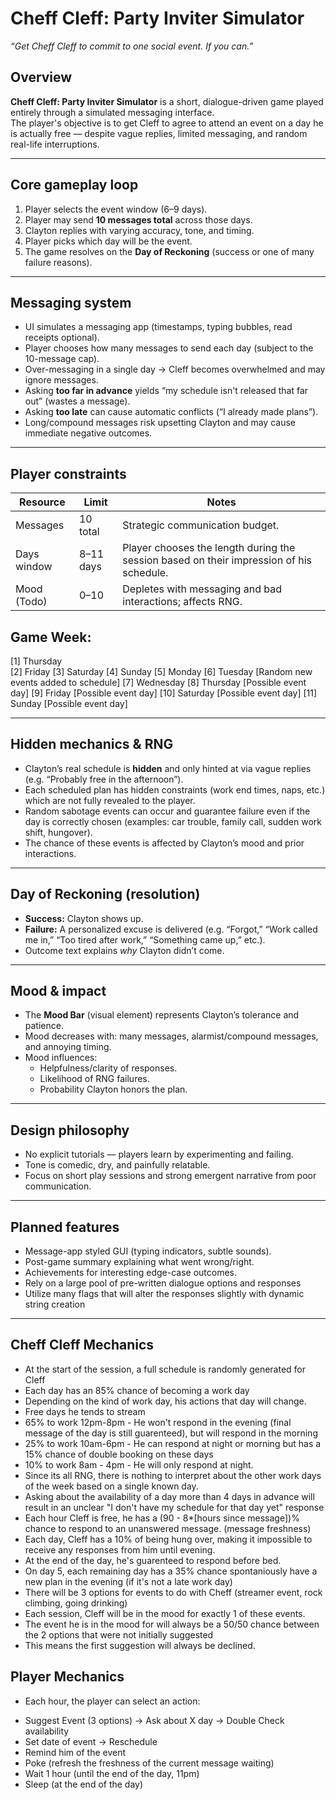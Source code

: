 # Cheff Cleff: Party Inviter Simulator
*“Get Cheff Cleff to commit to one social event. If you can.”*

## Overview
**Cheff Cleff: Party Inviter Simulator** is a short, dialogue-driven game played entirely through a simulated messaging interface.  
The player's objective is to get Cleff to agree to attend an event on a day he is actually free — despite vague replies, limited messaging, and random real-life interruptions.

---

## Core gameplay loop
1. Player selects the event window (6–9 days).  
2. Player may send **10 messages total** across those days.  
3. Clayton replies with varying accuracy, tone, and timing.  
4. Player picks which day will be the event.  
5. The game resolves on the **Day of Reckoning** (success or one of many failure reasons).

---

## Messaging system
- UI simulates a messaging app (timestamps, typing bubbles, read receipts optional).  
- Player chooses how many messages to send each day (subject to the 10-message cap).  
- Over-messaging in a single day → Cleff becomes overwhelmed and may ignore messages.  
- Asking **too far in advance** yields “my schedule isn't released that far out” (wastes a message).  
- Asking **too late** can cause automatic conflicts (“I already made plans”).  
- Long/compound messages risk upsetting Clayton and may cause immediate negative outcomes.

---

## Player constraints

| Resource      | Limit       | Notes |
|---------------|-------------|-------|
| Messages      | 10 total    | Strategic communication budget. |
| Days window   | 8–11 days   | Player chooses the length during the session based on their impression of his schedule. |
| Mood   (Todo) | 0–10        | Depletes with messaging and bad interactions; affects RNG. |

## Game Week:

[1] Thursday  
[2] Friday
[3] Saturday
[4] Sunday
[5] Monday
[6] Tuesday     [Random new events added to schedule]
[7] Wednesday
[8] Thursday    [Possible event day]
[9] Friday      [Possible event day]
[10] Saturday   [Possible event day]
[11] Sunday     [Possible event day]

---

## Hidden mechanics & RNG
- Clayton’s real schedule is **hidden** and only hinted at via vague replies (e.g. “Probably free in the afternoon”).  
- Each scheduled plan has hidden constraints (work end times, naps, etc.) which are not fully revealed to the player.  
- Random sabotage events can occur and guarantee failure even if the day is correctly chosen (examples: car trouble, family call, sudden work shift, hungover).  
- The chance of these events is affected by Clayton’s mood and prior interactions.

---

## Day of Reckoning (resolution)
- **Success:** Clayton shows up.  
- **Failure:** A personalized excuse is delivered (e.g. “Forgot,” “Work called me in,” “Too tired after work,” “Something came up,” etc.).  
- Outcome text explains *why* Clayton didn’t come.

---

## Mood & impact
- The **Mood Bar** (visual element) represents Clayton’s tolerance and patience.  
- Mood decreases with: many messages, alarmist/compound messages, and annoying timing.  
- Mood influences:
  - Helpfulness/clarity of responses.  
  - Likelihood of RNG failures.  
  - Probability Clayton honors the plan.

---

## Design philosophy
- No explicit tutorials — players learn by experimenting and failing.  
- Tone is comedic, dry, and painfully relatable.  
- Focus on short play sessions and strong emergent narrative from poor communication.

---

## Planned features
- Message-app styled GUI (typing indicators, subtle sounds).  
- Post-game summary explaining what went wrong/right.  
- Achievements for interesting edge-case outcomes.
- Rely on a large pool of pre-written dialogue options and responses
- Utilize many flags that will alter the responses slightly with dynamic string creation

---

## Cheff Cleff Mechanics

- At the start of the session, a full schedule is randomly generated for Cleff
- Each day has an 85% chance of becoming a work day  
- Depending on the kind of work day, his actions that day will change.
- Free days he tends to stream
- 65% to work 12pm-8pm - He won't respond in the evening (final message of the day is still guarenteed), but will respond in the morning
- 25% to work 10am-6pm - He can respond at night or morning but has a 15% chance of double booking on these days
- 10%  to work 8am - 4pm - He will only respond at night. 
- Since its all RNG, there is nothing to interpret about the other work days of the week based on a single known day.
- Asking about the availability of a day more than 4 days in advance will result in an unclear "I don't have my schedule for that day yet" response
- Each hour Cleff is free, he has a (90 - 8*[hours since message])%  chance to respond to an unanswered message. (message freshness)
- Each day, Cleff has a 10% of being hung over, making it impossible to receive any responses from him until evening.
- At the end of the day, he's guarenteed to respond before bed.
- On day 5, each remaining day has a 35% chance spontaniously have a new plan in the evening (if it's not a late work day)
- There will be 3 options for events to do with Cheff (streamer event, rock climbing, going drinking)
- Each session, Cleff will be in the mood for exactly 1 of these events.
- The event he is in the mood for will always be a 50/50 chance between the 2 options that were not initially suggested
- This means the first suggestion will always be declined. 

## Player Mechanics

- Each hour, the player can select an action:
  
* Suggest Event (3 options) -> Ask about X day -> Double Check availability
* Set date of event -> Reschedule
* Remind him of the event
* Poke (refresh the freshness of the current message waiting)
* Wait 1 hour (until the end of the day, 11pm)
* Sleep (at the end of the day)

  
